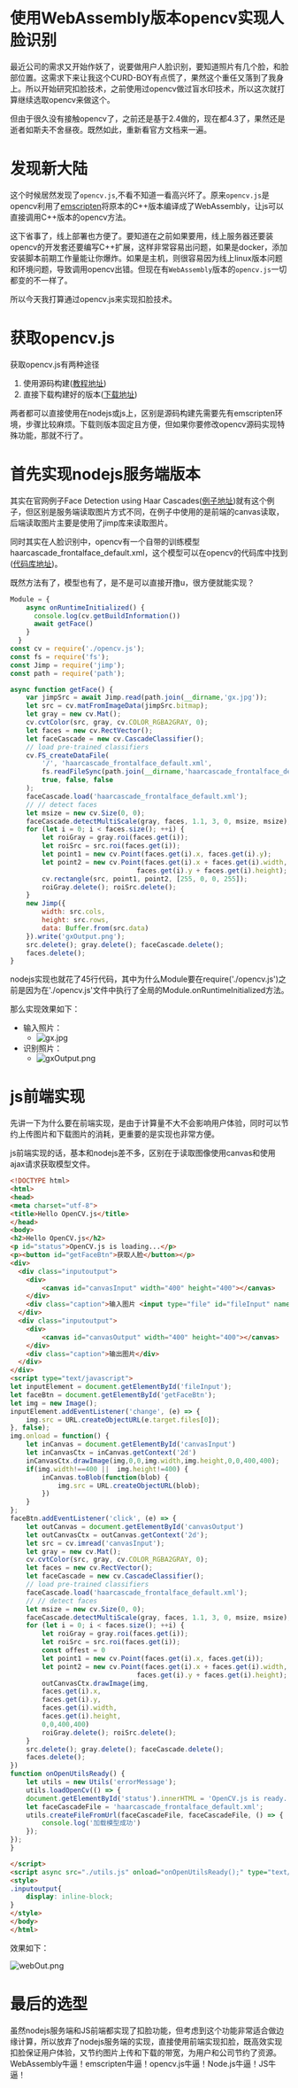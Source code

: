 # 使用WebAssembly版本opencv实现人脸识别
最近公司的需求又开始作妖了，说要做用户人脸识别，要知道照片有几个脸，和脸部位置。这需求下来让我这个CURD-BOY有点慌了，果然这个重任又落到了我身上。所以开始研究扣脸技术，之前使用过opencv做过盲水印技术，所以这次就打算继续选取opencv来做这个。

但由于很久没有接触opencv了，之前还是基于2.4做的，现在都4.3了，果然还是逝者如斯夫不舍昼夜。既然如此，重新看官方文档来一遍。

# 发现新大陆
这个时候居然发现了`opencv.js`,不看不知道一看高兴坏了。原来`opencv.js`是opencv利用了[emscripten](https://github.com/emscripten-core/emscripten)将原本的C++版本编译成了WebAssembly，让js可以直接调用C++版本的opencv方法。

这下省事了，线上部署也方便了。要知道在之前如果要用，线上服务器还要装opencv的开发套还要编写C++扩展，这样非常容易出问题，如果是docker，添加安装脚本前期工作量能让你爆炸。如果是主机，则很容易因为线上linux版本问题和环境问题，导致调用opencv出错。但现在有`WebAssembly`版本的`opencv.js`一切都变的不一样了。

所以今天我打算通过opencv.js来实现扣脸技术。

# 获取opencv.js
获取opencv.js有两种途径
1. 使用源码构建([教程地址](https://docs.opencv.org/master/d4/da1/tutorial_js_setup.html))
2. 直接下载构建好的版本([下载地址](https://docs.opencv.org/master/opencv.js))

两者都可以直接使用在nodejs或js上，区别是源码构建先需要先有emscripten环境，步骤比较麻烦。下载则版本固定且方便，但如果你要修改opencv源码实现特殊功能，那就不行了。

# 首先实现nodejs服务端版本
其实在官网例子Face Detection using Haar Cascades([例子地址](https://docs.opencv.org/master/d2/d99/tutorial_js_face_detection.html))就有这个例子，但区别是服务端读取图片方式不同，在例子中使用的是前端的canvas读取，后端读取图片主要是使用了jimp库来读取图片。

同时其实在人脸识别中，opencv有一个自带的训练模型haarcascade_frontalface_default.xml，这个模型可以在opencv的代码库中找到([代码库地址](https://github.com/opencv/opencv/tree/master/data/haarcascades))。

既然方法有了，模型也有了，是不是可以直接开撸u，很方便就能实现？
```js
Module = {
    async onRuntimeInitialized() {
      console.log(cv.getBuildInformation())
      await getFace()
    }
  }
const cv = require('./opencv.js');
const fs = require('fs');
const Jimp = require('jimp');
const path = require('path');

async function getFace() {
    var jimpSrc = await Jimp.read(path.join(__dirname,'gx.jpg'));
    let src = cv.matFromImageData(jimpSrc.bitmap);
    let gray = new cv.Mat();
    cv.cvtColor(src, gray, cv.COLOR_RGBA2GRAY, 0);
    let faces = new cv.RectVector();
    let faceCascade = new cv.CascadeClassifier();
    // load pre-trained classifiers
    cv.FS_createDataFile(
        '/', 'haarcascade_frontalface_default.xml', 
        fs.readFileSync(path.join(__dirname,'haarcascade_frontalface_default.xml')), 
        true, false, false
    );
    faceCascade.load('haarcascade_frontalface_default.xml');
    // // detect faces
    let msize = new cv.Size(0, 0);
    faceCascade.detectMultiScale(gray, faces, 1.1, 3, 0, msize, msize);
    for (let i = 0; i < faces.size(); ++i) {
        let roiGray = gray.roi(faces.get(i));
        let roiSrc = src.roi(faces.get(i));
        let point1 = new cv.Point(faces.get(i).x, faces.get(i).y);
        let point2 = new cv.Point(faces.get(i).x + faces.get(i).width,
                                faces.get(i).y + faces.get(i).height);
        cv.rectangle(src, point1, point2, [255, 0, 0, 255]);
        roiGray.delete(); roiSrc.delete();
    }
    new Jimp({
        width: src.cols,
        height: src.rows,
        data: Buffer.from(src.data)
    }).write('gxOutput.png');
    src.delete(); gray.delete(); faceCascade.delete();
    faces.delete();
}
```
nodejs实现也就花了45行代码，其中为什么Module要在require('./opencv.js')之前是因为在'./opencv.js'文件中执行了全局的Module.onRuntimeInitialized方法。

那么实现效果如下：
* 输入照片：
    * ![gx.jpg](./example/gx.jpg)
* 识别照片：
    * ![gxOutput.png](./example/gxOutput.png)

# js前端实现
先讲一下为什么要在前端实现，是由于计算量不大不会影响用户体验，同时可以节约上传图片和下载图片的消耗，更重要的是实现也非常方便。

js前端实现的话，基本和nodejs差不多，区别在于读取图像使用canvas和使用ajax请求获取模型文件。

```html
<!DOCTYPE html>
<html>
<head>
<meta charset="utf-8">
<title>Hello OpenCV.js</title>
</head>
<body>
<h2>Hello OpenCV.js</h2>
<p id="status">OpenCV.js is loading...</p>
<p><button id="getFaceBtn">获取人脸</button></p>
<div>
  <div class="inputoutput">
    <div>
        <canvas id="canvasInput" width="400" height="400"></canvas>
    </div>
    <div class="caption">输入图片 <input type="file" id="fileInput" name="file" /></div>
  </div>
  <div class="inputoutput">
    <div>
        <canvas id="canvasOutput" width="400" height="400"></canvas>
    </div>
    <div class="caption">输出图片</div>
  </div>
</div>
<script type="text/javascript">
let inputElement = document.getElementById('fileInput');
let faceBtn = document.getElementById('getFaceBtn');
let img = new Image();
inputElement.addEventListener('change', (e) => {
    img.src = URL.createObjectURL(e.target.files[0]);
}, false);
img.onload = function() {
    let inCanvas = document.getElementById('canvasInput')
    let inCanvasCtx = inCanvas.getContext('2d')
    inCanvasCtx.drawImage(img,0,0,img.width,img.height,0,0,400,400);
    if(img.width!==400 ||  img.height!=400) {
        inCanvas.toBlob(function(blob) {
            img.src = URL.createObjectURL(blob);
        })
    }
};
faceBtn.addEventListener('click', (e) => {
    let outCanvas = document.getElementById('canvasOutput')
    let outCanvasCtx = outCanvas.getContext('2d');
    let src = cv.imread('canvasInput');
    let gray = new cv.Mat();
    cv.cvtColor(src, gray, cv.COLOR_RGBA2GRAY, 0);
    let faces = new cv.RectVector();
    let faceCascade = new cv.CascadeClassifier();
    // load pre-trained classifiers
    faceCascade.load('haarcascade_frontalface_default.xml');
    // // detect faces
    let msize = new cv.Size(0, 0);
    faceCascade.detectMultiScale(gray, faces, 1.1, 3, 0, msize, msize);
    for (let i = 0; i < faces.size(); ++i) {
        let roiGray = gray.roi(faces.get(i));
        let roiSrc = src.roi(faces.get(i));
        const offest = 0
        let point1 = new cv.Point(faces.get(i).x, faces.get(i));
        let point2 = new cv.Point(faces.get(i).x + faces.get(i).width,
                                faces.get(i).y + faces.get(i).height);
        outCanvasCtx.drawImage(img, 
        faces.get(i).x,
        faces.get(i).y,
        faces.get(i).width,
        faces.get(i).height,
        0,0,400,400)
        roiGray.delete(); roiSrc.delete();
    }
    src.delete(); gray.delete(); faceCascade.delete();
    faces.delete();
})
function onOpenUtilsReady() {
    let utils = new Utils('errorMessage');
    utils.loadOpenCv(() => {
    document.getElementById('status').innerHTML = 'OpenCV.js is ready.';
    let faceCascadeFile = 'haarcascade_frontalface_default.xml';
    utils.createFileFromUrl(faceCascadeFile, faceCascadeFile, () => {
        console.log('加载模型成功')
    });
});
}

</script>
<script async src="./utils.js" onload="onOpenUtilsReady();" type="text/javascript"></script>
<style>
.inputoutput{
    display: inline-block;
}
</style>
</body>
</html>
```

效果如下：

![webOut.png](./example/webOut.png)


# 最后的选型
虽然nodejs服务端和JS前端都实现了扣脸功能，但考虑到这个功能非常适合做边缘计算，所以放弃了nodejs服务端的实现，直接使用前端实现扣脸，既高效实现扣脸保证用户体验，又节约图片上传和下载的带宽，为用户和公司节约了资源。WebAssembly牛逼！emscripten牛逼！opencv.js牛逼！Node.js牛逼！JS牛逼！
